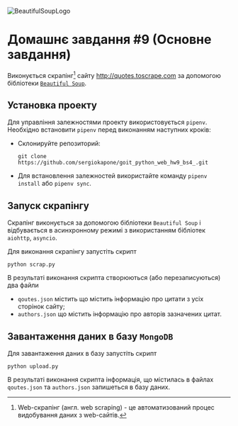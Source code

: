 ![BeautifulSoupLogo](https://sixfeetup.com/blog/an-introduction-to-beautifulsoup/@@images/27e8bf2a-5469-407e-b84d-5cf53b1b0bb6.png)

# Домашнє завдання #9 (Основне завдання)

Виконується скрапінг[^1] сайту http://quotes.toscrape.com за допомогою бібліотеки [`Beautiful Soup`](https://www.crummy.com/software/BeautifulSoup/bs4/doc/).

[^1]: Web-скрапінг (англ. web scraping) - це автоматизований процес видобування даних з web-сайтів.

## Установка проекту

Для управління залежностями проекту використовується `pipenv`. Необхідно встановити `pipenv` перед виконанням наступних кроків:

- Склонируйте репозиторий:

  ```shell
  git clone https://github.com/sergiokapone/goit_python_web_hw9_bs4_.git
  ```

- Для встановлення залежностей використайте команду `pipenv install` або `pipenv sync`.

## Запуск скрапінгу

Скрапінг виконується за допомогою бібліотеки `Beautiful Soup` і відбувається в асинхронному режимі з використанням бібліотек `aiohttp`, `asyncio`.

Для виконання скрапінгу запустіть скрипт

```shell
python scrap.py
```

В результаті виконання скрипта створюються (або перезаписуються) два файли

- `qoutes.json` містить що містить інформацію про цитати з усіх сторінок сайту;
- `authors.json` що містить інформацію про авторів зазначених цитат.

## Завантаження даних в базу `MongoDB`

Для завантаження даних в базу запустіть скрипт

```shell
python upload.py
```

В результаті виконання скрипта інформація, що містилась в файлах `qoutes.json` та `authors.json` запишеться в базу даних.
